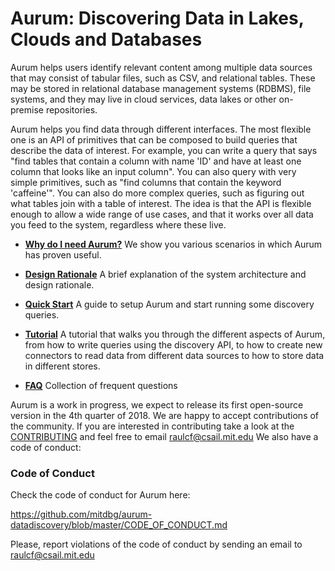 # Aurum: Discovering Data in Lakes, Clouds and Databases

Aurum helps users identify relevant content among multiple data
sources that may consist of tabular files, such as CSV, and relational tables.
These may be stored in relational database management systems (RDBMS), file
systems, and they may live in cloud services, data lakes or other on-premise
repositories.

Aurum helps you find data through different interfaces. The most flexible one is
an API of primitives that can be composed to build queries that describe the
data of interest. For example, you can write a query that says "find tables that
contain a column with name 'ID' and have at least one column that looks like
an input column". You can also query with very simple primitives, such as "find
columns that contain the keyword 'caffeine'". You can also do more complex
queries, such as figuring out what tables join with a table of interest. The
idea is that the API is flexible enough to allow a wide range of use cases, and
that it works over all data you feed to the system, regardless where these live.

* [**Why do I need Aurum?**](why_aurum.md) We show you various scenarios in which Aurum has proven useful.

* [**Design Rationale**](design_rationale.md) A brief explanation of the system architecture and 
design rationale.

* [**Quick Start**](quick_start.md) A guide to setup Aurum and start running some discovery queries.

* [**Tutorial**](tutorial.md) A tutorial that walks you through the different aspects of Aurum, from how 
to write queries using the discovery API, to how to create new connectors to read data from different 
data sources to how to store data in different stores.

* [**FAQ**](faq.md) Collection of frequent questions

Aurum is a work in progress, we expect to release its first open-source version in the 4th quarter of 2018.
We are happy to accept contributions of the community. If you are interested in contributing take a look at
the [CONTRIBUTING](../CONTRIBUTING.md) and feel free to email raulcf@csail.mit.edu
We also have a code of conduct:

### Code of Conduct

Check the code of conduct for Aurum here: 

https://github.com/mitdbg/aurum-datadiscovery/blob/master/CODE_OF_CONDUCT.md

Please, report violations of the code of conduct by sending an email to
raulcf@csail.mit.edu

